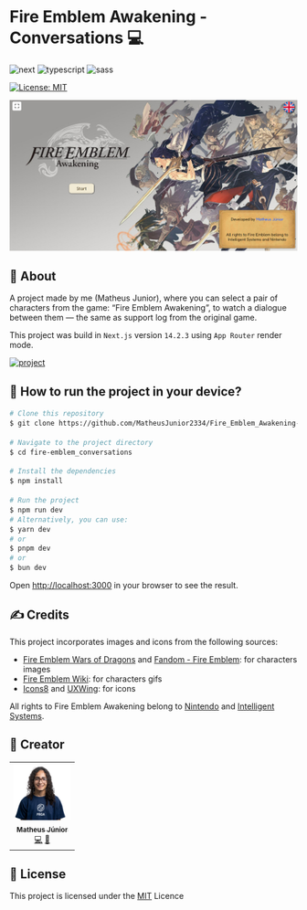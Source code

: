 [NEXT__BADGE]: https://img.shields.io/badge/next.js-000000?style=for-the-badge&logo=nextdotjs&logoColor=white
[TYPESCRIPT__BADGE]: https://img.shields.io/badge/typescript-000000?style=for-the-badge&logo=typescript
[SASS__BADGE]: https://img.shields.io/badge/sass-000000?style=for-the-badge&logo=sass
[PROJECT__BADGE]: https://img.shields.io/badge/📱Visit_this_project-000?style=for-the-badge&logo=project
[PROJECT__URL]: https://fire-emblem-awakening-conversations.vercel.app/

# Fire Emblem Awakening - Conversations 💻

![next][NEXT__BADGE]
![typescript][TYPESCRIPT__BADGE]
![sass][SASS__BADGE]

[![License: MIT](https://img.shields.io/badge/License-MIT-lightgrey.svg)](/LICENSE)  

[<img src="./public/ProjectHomeImage.png" alt="FE Awakening website" width="800px" />](./public/ProjectHomeImage.png)

## 📌 About

A project made by me (Matheus Junior), where you can select a pair of characters from the game: “Fire Emblem Awakening”, to watch a dialogue between them — the same as support log from the original game.

This project was build in `Next.js` version `14.2.3` using `App Router` render mode.

[![project][PROJECT__BADGE]][PROJECT__URL]

## 🤔 How to run the project in your device?

```bash
# Clone this repository
$ git clone https://github.com/MatheusJunior2334/Fire_Emblem_Awakening-Conversations.git

# Navigate to the project directory
$ cd fire-emblem_conversations

# Install the dependencies
$ npm install

# Run the project
$ npm run dev
# Alternatively, you can use:
$ yarn dev
# or
$ pnpm dev
# or
$ bun dev
```

Open [http://localhost:3000](http://localhost:3000) in your browser to see the result.

## ✍ Credits

This project incorporates images and icons from the following sources:

- [Fire Emblem Wars of Dragons](https://www.fireemblemwod.com/) and [Fandom - Fire Emblem](https://fireemblem.fandom.com/wiki/Fire_Emblem_Awakening): for characters images
- [Fire Emblem Wiki](https://fireemblemwiki.org/): for characters gifs
- [Icons8](https://icons8.com/) and [UXWing](https://uxwing.com/): for icons

All rights to Fire Emblem Awakening belong to [Nintendo](https://www.nintendo.com/us/) and [Intelligent Systems](https://www.intsys.co.jp/).

## 🎨 Creator

<table>
  <tr>
    <td align="center">
      <a href="https://www.linkedin.com/in/matheus-júnior">
        <img src="./public/assets/images/MatheusJuniorImage.png" width="100px" alt="Matheus Júnior picture"/><br>
        <sub>
          <b>Matheus Júnior</b>
          <br />
          <a href="#" title="Code">💻</a>
          <a href="#" title="Design">🎨</a>
        </sub>
      </a>
    </td>
  </tr>
</table>

## 📝 License

This project is licensed under the [MIT](/LICENSE) Licence